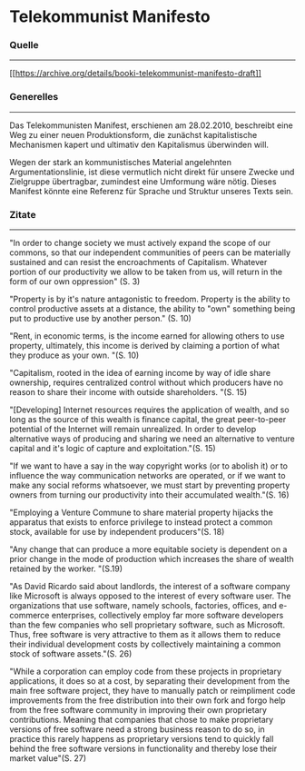 # Telekommunist Manifesto

<h3> Quelle </h3>
<hr>

[[https://archive.org/details/booki-telekommunist-manifesto-draft]]

<h3> Generelles </h3>
<hr>
Das Telekommunisten Manifest, erschienen am 28.02.2010, beschreibt eine Weg zu einer neuen Produktionsform, die zunächst kapitalistische Mechanismen kapert und ultimativ den Kapitalismus überwinden will. 
<p> Wegen der stark an kommunistisches Material angelehnten Argumentationslinie, ist diese vermutlich nicht direkt für unsere Zwecke und Zielgruppe übertragbar, zumindest eine Umformung wäre nötig. Dieses Manifest könnte eine Referenz für Sprache und Struktur unseres Texts sein.

<h3> Zitate </h3>
<hr>
"In order to change society we must actively expand the scope of our commons, so that our independent
communities of peers can be materially sustained and can resist the encroachments of Capitalism.
Whatever portion of our productivity we allow to be taken from us, will return in the form of our own
oppression" (S. 3)
<p>"Property is by it's nature antagonistic to freedom. Property is the ability to control productive assets at a
distance, the ability to "own" something being put to productive use by another person." (S. 10)
<p>"Rent, in economic terms,
is the income earned for allowing others to use property, ultimately, this income is derived by claiming a
portion of what they produce as your own. "(S. 10)
<p>"Capitalism, rooted in the idea of earning income by way of idle share ownership, requires centralized control
without which producers have no reason to share their income with outside shareholders. "(S. 15)
<p>"[Developing] Internet resources requires the application of wealth, and so
long as the source of this wealth is finance capital, the great peer-to-peer potential of the Internet will
remain unrealized. In order to develop alternative ways of producing and sharing we need an alternative to
venture capital and it's logic of capture and exploitation."(S. 15)
<p>"If we want to have a say in the way copyright works (or to abolish it) or to
influence the way communication networks are operated, or if we want to make any social reforms
whatsoever, we must start by preventing property owners from turning our productivity into their
accumulated wealth."(S. 16)
<p>"Employing a Venture Commune to share
material property hijacks the apparatus that exists to enforce privilege to instead protect a common stock,
available for use by independent producers"(S. 18)
<p>"Any change that can produce a more equitable society is dependent on a prior change in the mode of
production which increases the share of wealth retained by the worker. "(S.19)
<p>"As David Ricardo said about
landlords, the interest of a software company like Microsoft is always opposed to the interest of every
software user. The organizations that use software, namely schools, factories, offices, and e-commerce
enterprises, collectively employ far more software developers than the few companies who sell proprietary
software, such as Microsoft. Thus, free software is very attractive to them as it allows them to reduce their
individual development costs by collectively maintaining a common stock of software assets."(S. 26)
<p>"While a corporation can employ code from these projects in proprietary
applications, it does so at a cost, by separating their development from the main free software project, they
have to manually patch or reimpliment code improvements from the free distribution into their own fork and
forgo help from the free software community in improving their own proprietary contributions. Meaning that
companies that chose to make proprietary versions of free software need a strong business reason to do so,
in practice this rarely happens as proprietary versions tend to quickly fall behind the free software versions
in functionality and thereby lose their market value"(S. 27)
